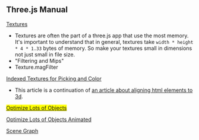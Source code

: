 ## Three.js Manual

[Textures](https://threejs.org/manual/#en/textures)

* Textures are often the part of a three.js app that use the most memory. It's important to understand that in general, textures take `width * height * 4 * 1.33` bytes of memory.  So make your textures small in dimensions not just small in file size.
* "Filtering and Mips"
* Texture.magFilter

[Indexed Textures for Picking and Color](https://threejs.org/manual/#en/indexed-textures)

* This article is a continuation of [an article about aligning html elements to 3d](https://threejs.org/manual/en/align-html-elements-to-3d.html).

<mark>[Optimize Lots of Objects](https://threejs.org/manual/#en/optimize-lots-of-objects)</mark>

[Optimize Lots of Objects Animated](https://threejs.org/manual/#en/optimize-lots-of-objects-animated)

[Scene Graph](https://threejs.org/manual/#en/scenegraph)
